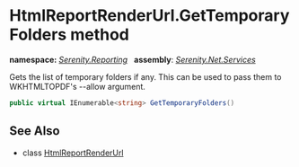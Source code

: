 # HtmlReportRenderUrl.GetTemporaryFolders method
**namespace:** *[Serenity.Reporting](../../README.md#serenity.reporting-namespace)*   **assembly**: *[Serenity.Net.Services](../../README.md)*

Gets the list of temporary folders if any. This can be used to pass them to WKHTMLTOPDF's --allow argument.

```csharp
public virtual IEnumerable<string> GetTemporaryFolders()
```

## See Also

* class [HtmlReportRenderUrl](../HtmlReportRenderUrl.md)